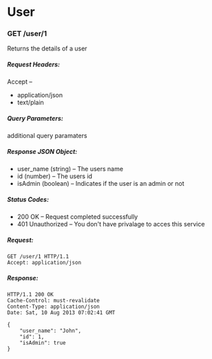 # User

### GET /user/1
Returns the details of a user
 	
##### Request Headers:
Accept –
- application/json
- text/plain

##### Query Parameters:
 	
additional query paramaters

##### Response JSON Object:
 	
- user_name (string) – The users name
- id (number) – The users id
- isAdmin (boolean) – Indicates if the user is an admin or not

##### Status Codes:	
- 200 OK – Request completed successfully
- 401 Unauthorized – You don't have privalage to acces this service

##### Request:
    GET /user/1 HTTP/1.1
    Accept: application/json
    
##### Response:
    HTTP/1.1 200 OK
    Cache-Control: must-revalidate
    Content-Type: application/json
    Date: Sat, 10 Aug 2013 07:02:41 GMT

    {
        "user_name": "John",
        "id": 1,
        "isAdmin": true
    }
